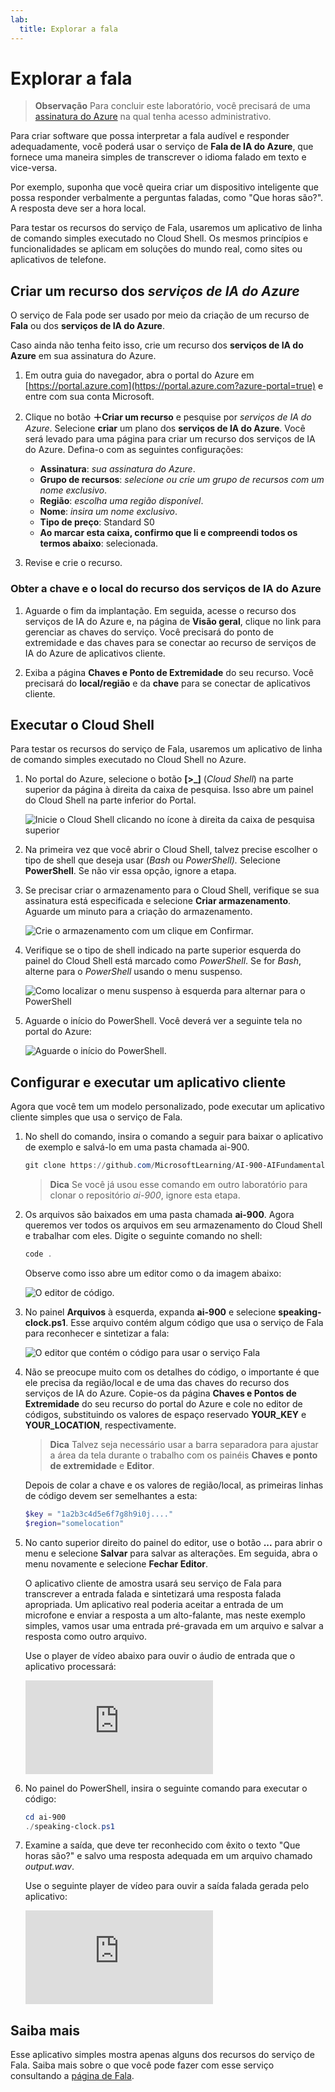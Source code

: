 ```yaml
---
lab:
  title: Explorar a fala
---
```


# Explorar a fala

> **Observação** Para concluir este laboratório, você precisará de uma [assinatura do Azure](https://azure.microsoft.com/free?azure-portal=true) na qual tenha acesso administrativo.

Para criar software que possa interpretar a fala audível e responder adequadamente, você poderá usar o serviço de **Fala de IA do Azure**, que fornece uma maneira simples de transcrever o idioma falado em texto e vice-versa.

Por exemplo, suponha que você queira criar um dispositivo inteligente que possa responder verbalmente a perguntas faladas, como "Que horas são?". A resposta deve ser a hora local.

Para testar os recursos do serviço de Fala, usaremos um aplicativo de linha de comando simples executado no Cloud Shell. Os mesmos princípios e funcionalidades se aplicam em soluções do mundo real, como sites ou aplicativos de telefone.

## Criar um recurso dos *serviços de IA do Azure*

O serviço de Fala pode ser usado por meio da criação de um recurso de **Fala** ou dos **serviços de IA do Azure**.

Caso ainda não tenha feito isso, crie um recurso dos **serviços de IA do Azure** em sua assinatura do Azure.

1. Em outra guia do navegador, abra o portal do Azure em [https://portal.azure.com](https://portal.azure.com?azure-portal=true) e entre com sua conta Microsoft.

1. Clique no botão **&#65291;Criar um recurso** e pesquise por *serviços de IA do Azure*. Selecione **criar** um plano dos **serviços de IA do Azure**. Você será levado para uma página para criar um recurso dos serviços de IA do Azure. Defina-o com as seguintes configurações:
    - **Assinatura**: *sua assinatura do Azure*.
    - **Grupo de recursos**: *selecione ou crie um grupo de recursos com um nome exclusivo*.
    - **Região**: *escolha uma região disponível*.
    - **Nome**: *insira um nome exclusivo*.
    - **Tipo de preço**: Standard S0
    - **Ao marcar esta caixa, confirmo que li e compreendi todos os termos abaixo**: selecionada.

1. Revise e crie o recurso.

### Obter a chave e o local do recurso dos serviços de IA do Azure

1. Aguarde o fim da implantação. Em seguida, acesse o recurso dos serviços de IA do Azure e, na página de **Visão geral**, clique no link para gerenciar as chaves do serviço. Você precisará do ponto de extremidade e das chaves para se conectar ao recurso de serviços de IA do Azure de aplicativos cliente.

1. Exiba a página **Chaves e Ponto de Extremidade** do seu recurso. Você precisará do **local/região** e da **chave** para se conectar de aplicativos cliente.

## Executar o Cloud Shell

Para testar os recursos do serviço de Fala, usaremos um aplicativo de linha de comando simples executado no Cloud Shell no Azure.

1. No portal do Azure, selecione o botão **[>_]** (*Cloud Shell*) na parte superior da página à direita da caixa de pesquisa. Isso abre um painel do Cloud Shell na parte inferior do Portal.

    ![Inicie o Cloud Shell clicando no ícone à direita da caixa de pesquisa superior](media/recognize-synthesize-speech/powershell-portal-guide-1.png)

1. Na primeira vez que você abrir o Cloud Shell, talvez precise escolher o tipo de shell que deseja usar (*Bash* ou *PowerShell).* Selecione **PowerShell**. Se não vir essa opção, ignore a etapa.  

1. Se precisar criar o armazenamento para o Cloud Shell, verifique se sua assinatura está especificada e selecione **Criar armazenamento**. Aguarde um minuto para a criação do armazenamento.

    ![Crie o armazenamento com um clique em Confirmar.](media/recognize-synthesize-speech/powershell-portal-guide-2.png)

1. Verifique se o tipo de shell indicado na parte superior esquerda do painel do Cloud Shell está marcado como *PowerShell*. Se for *Bash*, alterne para o *PowerShell* usando o menu suspenso.

    ![Como localizar o menu suspenso à esquerda para alternar para o PowerShell](media/recognize-synthesize-speech/powershell-portal-guide-3.png)

1. Aguarde o início do PowerShell. Você deverá ver a seguinte tela no portal do Azure:  

    ![Aguarde o início do PowerShell.](media/recognize-synthesize-speech/powershell-prompt.png)

## Configurar e executar um aplicativo cliente

Agora que você tem um modelo personalizado, pode executar um aplicativo cliente simples que usa o serviço de Fala.

1. No shell do comando, insira o comando a seguir para baixar o aplicativo de exemplo e salvá-lo em uma pasta chamada ai-900.

    ```PowerShell
    git clone https://github.com/MicrosoftLearning/AI-900-AIFundamentals ai-900
    ```

    >**Dica** Se você já usou esse comando em outro laboratório para clonar o repositório *ai-900*, ignore esta etapa.

1. Os arquivos são baixados em uma pasta chamada **ai-900**. Agora queremos ver todos os arquivos em seu armazenamento do Cloud Shell e trabalhar com eles. Digite o seguinte comando no shell:

     ```PowerShell
    code .
    ```

    Observe como isso abre um editor como o da imagem abaixo:

    ![O editor de código.](media/recognize-synthesize-speech/powershell-portal-guide-4.png)

1. No painel **Arquivos** à esquerda, expanda **ai-900** e selecione **speaking-clock.ps1**. Esse arquivo contém algum código que usa o serviço de Fala para reconhecer e sintetizar a fala:

    ![O editor que contém o código para usar o serviço Fala](media/recognize-synthesize-speech/speaking-clock-code.png)

1. Não se preocupe muito com os detalhes do código, o importante é que ele precisa da região/local e de uma das chaves do recurso dos serviços de IA do Azure. Copie-os da página **Chaves e Pontos de Extremidade** do seu recurso do portal do Azure e cole no editor de códigos, substituindo os valores de espaço reservado **YOUR_KEY** e **YOUR_LOCATION**, respectivamente.

    > **Dica** Talvez seja necessário usar a barra separadora para ajustar a área da tela durante o trabalho com os painéis **Chaves e ponto de extremidade** e **Editor**.

    Depois de colar a chave e os valores de região/local, as primeiras linhas de código devem ser semelhantes a esta:

    ```PowerShell
    $key = "1a2b3c4d5e6f7g8h9i0j...."
    $region="somelocation"
    ```

1. No canto superior direito do painel do editor, use o botão **...** para abrir o menu e selecione **Salvar** para salvar as alterações. Em seguida, abra o menu novamente e selecione **Fechar Editor**.

    O aplicativo cliente de amostra usará seu serviço de Fala para transcrever a entrada falada e sintetizará uma resposta falada apropriada. Um aplicativo real poderia aceitar a entrada de um microfone e enviar a resposta a um alto-falante, mas neste exemplo simples, vamos usar uma entrada pré-gravada em um arquivo e salvar a resposta como outro arquivo.

    Use o player de vídeo abaixo para ouvir o áudio de entrada que o aplicativo processará:

    <div class="embeddedvideo"><iframe src="https://www.microsoft.com/videoplayer/embed/RWMAvi" frameborder="0" allowfullscreen="true" data-linktype="external"></iframe></div>

1. No painel do PowerShell, insira o seguinte comando para executar o código:

    ```PowerShell
    cd ai-900
    ./speaking-clock.ps1
    ```

1. Examine a saída, que deve ter reconhecido com êxito o texto "Que horas são?" e salvo uma resposta adequada em um arquivo chamado *output.wav*.

    Use o seguinte player de vídeo para ouvir a saída falada gerada pelo aplicativo:

    <div class="embeddedvideo"><iframe src="https://www.microsoft.com/videoplayer/embed/RWMSIU" frameborder="0" allowfullscreen="true" data-linktype="external"></iframe></div>

## Saiba mais

Esse aplicativo simples mostra apenas alguns dos recursos do serviço de Fala. Saiba mais sobre o que você pode fazer com esse serviço consultando a [página de Fala](https://azure.microsoft.com/services/cognitive-services/speech-services/).
